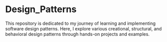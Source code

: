 # Design_Patterns
This repository is dedicated to my journey of learning and implementing software design patterns. Here, I explore various creational, structural, and behavioral design patterns through hands-on projects and examples.
